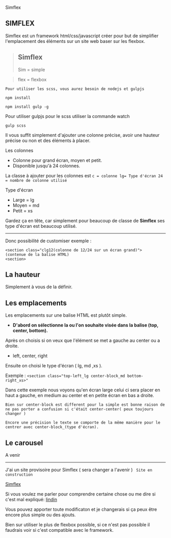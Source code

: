 Simflex
## SIMFLEX
Simflex est un framework html/css/javascript créer pour but de simplifier l'emplacement des éléments sur un site web baser sur les flexbox.


>Simflex 
>--------
> Sim = simple

> flex = flexbox


`Pour utiliser les scss, vous aurez besoin de nodejs et gulpjs`

`npm install`

`npm install gulp -g`


Pour utiliser gulpjs pour le scss utiliser la commande watch

`gulp scss`


Il vous suffit simplement d'ajouter une colonne précise, avoir une hauteur précise ou non et des éléments à placer.

Les colonnes

 - Colonne pour grand écran, moyen et petit.
 - Disponible jusqu'à 24 colonnes.

 La classe à ajouter pour les colonnes est 
 `c = colonne lg= Type d'écran 24 = nombre de colonne utilisé`
 
 Type d'écran
 

 - Large = lg
 - Moyen = md
 - Petit = xs

Gardez ça en tête, car simplement pour beaucoup de classe de **Simflex** ses type d'écran est beaucoup utilisé.

----------


Donc possibilité de customiser exemple :

    <section class="clg12(colonne de 12/24 sur un écran grand)">
	(contenue de la balise HTML)
	<section>
	
## La hauteur

Simplement à vous de la définir.


## Les emplacements

Les emplacements sur une balise HTML est plutôt simple.

- **D'abord on sélectionne la ou l'on souhaite visée dans la balise (top, center, bottom).**

Après on choisis si on veux que l'élément se met a gauche au center ou a droite.

- left, center, right

Ensuite on choisi le type d'écran ( lg, md ,xs ).

Exemple :
 `<section class="top-left_lg center-block_md bottom-right_xs>"
 `
 
 Dans cette exemple nous voyons qu'en écran large celui ci sera placer en haut a gauche, en medium au center et en petite écran en bas a droite.

`Bien sur center-block est different pour la simple est bonne raison de ne pas porter a confusion si c'était center-center( peux toujours changer ) `

`Encore une précision le texte se comporte de la même manière pour le centrer avec center-block_(type d'écran).`


## Le carousel


A venir


-----
J'ai un site provisoire pour Simflex ( sera changer a l'avenir )
` Site en construction`

[Simflex](romaint.promo-5.codeur.online/simflex/)

Si vous voulez me parler pour comprendre certaine chose ou me dire si c'est mal expliqué: [lindin](linkedin.com/in/romain-tharradin-4a6291159/)

Vous pouvez apporter toute modificaton et je changerais si ça peux être encore plus simple ou des ajouts. 

Bien sur utiliser le plus de flexbox possible, si ce n'est pas possible il faudrais voir si c'est compatible avec le framework.
